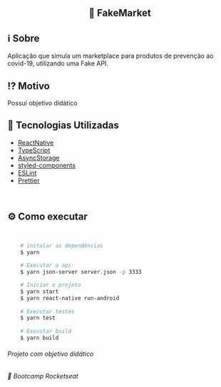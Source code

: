 <h2 align="center"> 🛒 FakeMarket</h2>

## :information_source: Sobre

Aplicação que simula um marketplace para produtos de prevenção ao covid-19, utilizando uma Fake API.

## :interrobang: Motivo

Possuí objetivo didático 


## :rocket: Tecnologias Utilizadas 

- [ReactNative](https://github.com/facebook/react-native)
- [TypeScript](https://github.com/microsoft/TypeScript)
- [AsyncStorage](https://github.com/react-native-community/async-storage)
- [styled-components](https://github.com/styled-components/styled-components)
- [ESLint](https://github.com/eslint/eslint)
- [Prettier](https://github.com/prettier/prettier)

<br/>

## :gear: Como executar


```bash


    # instalar as dependências
    $ yarn
    
    # Executar a api
    $ yarn json-server server.json -p 3333

    # Iniciar o projeto
    $ yarn start
    $ yarn react-native run-android
   
    # Executar testes
    $ yarn test
    
    # Executar build
    $ yarn build
```

###### Projeto com objetivo didático
###### 🚀 Bootcamp Rocketseat 


